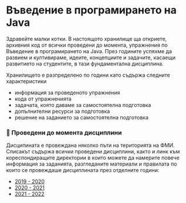 # Въведение в програмирането на Java

Здравейте малки котки. В настоящото хранилище ща откриете, архивния код от всички проведени до момента, упражнения по Въведение в програмирането на Java. През годините успяхме да развием и култивираме, идеите, концепциите и задачите, касаещи развитието на студентите, в тази фундаментална дисциплина. 

Хранилището е разпределено по години като съдържа следните характеристики
- информация за проведеното упражнения
- кода от упражненията
- задачата, която даваме за самостоятелна подготовка
- допълнителни ресурси за подготовка
- решение на заданието за самостоятелна подготовка

### 🚀 Проведени до момента дисциплини
Дисципината е провеждана няколко пъти на територията на ФМИ. Списакът съдържа всички проведени дисциплини, както и линк към кореспондиращите директории в които можете да намерите повече информация за заданията, разгледаните материали и правилата по които се провеждаше дисциплината през отделните години:
- [2019 - 2020](./19-20/README.md)
- [2020 - 2021](./20-21/README.md)
- [2021 - 2022](./21-22/README.md)
